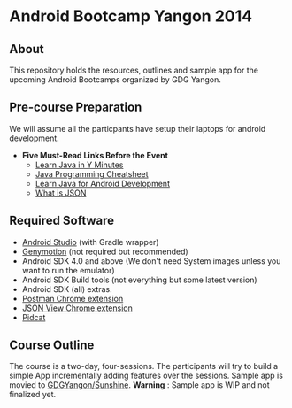 Android Bootcamp Yangon 2014
============================

About
-----

This repository holds the resources, outlines and sample app for the upcoming Android Bootcamps organized by GDG Yangon.


Pre-course Preparation
----------------------

We will assume all the particpants have setup their laptops for android development.

* **Five Must-Read Links Before the Event**
  + [Learn Java in Y Minutes](http://learnxinyminutes.com/docs/java/)
  + [Java Programming Cheatsheet](http://introcs.cs.princeton.edu/java/11cheatsheet/)
  + [Learn Java for Android Development](http://code.tutsplus.com/series/learn-java-for-android-development--mobile-22888)
  + [What is JSON](http://json.org/)


Required Software
----------------------

* [Android Studio](https://developer.android.com/sdk/installing/studio.html) (with Gradle wrapper) 
* [Genymotion](http://www.genymotion.com/) (not required but recommended) 
* Android SDK 4.0 and above (We don't need System images unless you want to run the emulator) 
* Android SDK Build tools (not everything but some latest version)
* Android SDK (all) extras. 
* [Postman Chrome extension](https://chrome.google.com/webstore/detail/postman-rest-client/fdmmgilgnpjigdojojpjoooidkmcomcm?hl=en)
* [JSON View Chrome extension](https://chrome.google.com/webstore/detail/jsonview/chklaanhfefbnpoihckbnefhakgolnmc)
* [Pidcat](https://github.com/JakeWharton/pidcat) 


Course Outline
-------------

The course is a two-day, four-sessions. The participants will try to build a simple App incrementally adding features over the sessions. Sample app is movied to [GDGYangon/Sunshine](https://github.com/GDGYangon/Sunshine). **Warning** : Sample app is WIP and not finalized yet.
